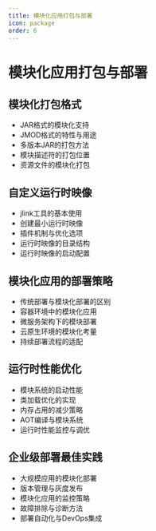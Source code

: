 ```yaml
---
title: 模块化应用打包与部署
icon: package
order: 6
---
```


# 模块化应用打包与部署

## 模块化打包格式

- JAR格式的模块化支持
- JMOD格式的特性与用途
- 多版本JAR的打包方法
- 模块描述符的打包位置
- 资源文件的模块化打包

## 自定义运行时映像

- jlink工具的基本使用
- 创建最小运行时映像
- 插件机制与优化选项
- 运行时映像的目录结构
- 运行时映像的启动配置

## 模块化应用的部署策略

- 传统部署与模块化部署的区别
- 容器环境中的模块化应用
- 微服务架构下的模块部署
- 云原生环境的模块化考量
- 持续部署流程的适配

## 运行时性能优化

- 模块系统的启动性能
- 类加载优化的实现
- 内存占用的减少策略
- AOT编译与模块系统
- 运行时性能监控与调优

## 企业级部署最佳实践

- 大规模应用的模块化部署
- 版本管理与灰度发布
- 模块化应用的监控策略
- 故障排除与诊断方法
- 部署自动化与DevOps集成
